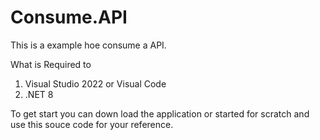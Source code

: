 # Consume.API

This is a example hoe consume a API.

What is Required to 
1. Visual Studio 2022 or Visual Code
2. .NET 8

To get start you can down load the application or started for scratch and use this souce code for your reference.
